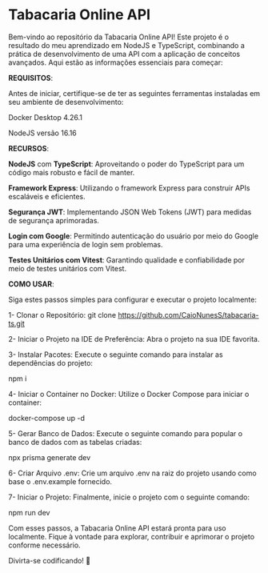 # Tabacaria Online API

Bem-vindo ao repositório da Tabacaria Online API! Este projeto é o resultado do meu aprendizado em NodeJS e TypeScript, combinando a prática de desenvolvimento de uma API com a aplicação de conceitos avançados. Aqui estão as informações essenciais para começar:

__REQUISITOS__:

Antes de iniciar, certifique-se de ter as seguintes ferramentas instaladas em seu ambiente de desenvolvimento:

Docker Desktop 4.26.1

NodeJS versão 16.16

__RECURSOS__:

**NodeJS** com **TypeScript**: Aproveitando o poder do TypeScript para um código mais robusto e fácil de manter.

**Framework Express**: Utilizando o framework Express para construir APIs escaláveis e eficientes.

**Segurança JWT**: Implementando JSON Web Tokens (JWT) para medidas de segurança aprimoradas.

**Login com Google**: Permitindo autenticação do usuário por meio do Google para uma experiência de login sem problemas.

**Testes Unitários com Vitest**: Garantindo qualidade e confiabilidade por meio de testes unitários com Vitest.

__COMO USAR__:

Siga estes passos simples para configurar e executar o projeto localmente:

1- Clonar o Repositório:
git clone https://github.com/CaioNunesS/tabacaria-ts.git

2- Iniciar o Projeto na IDE de Preferência:
Abra o projeto na sua IDE favorita.

3- Instalar Pacotes:
Execute o seguinte comando para instalar as dependências do projeto:

npm i

4- Iniciar o Container no Docker:
Utilize o Docker Compose para iniciar o container:

docker-compose up -d

5- Gerar Banco de Dados:
Execute o seguinte comando para popular o banco de dados com as tabelas criadas:

npx prisma generate dev

6- Criar Arquivo .env:
Crie um arquivo .env na raiz do projeto usando como base o .env.example fornecido.

7- Iniciar o Projeto:
Finalmente, inicie o projeto com o seguinte comando:

npm run dev

Com esses passos, a Tabacaria Online API estará pronta para uso localmente. Fique à vontade para explorar, contribuir e aprimorar o projeto conforme necessário.

Divirta-se codificando! 🚀



